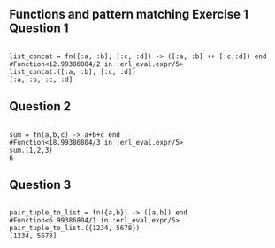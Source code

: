 Functions and pattern matching
Exercise 1
Question 1
-------------
```

list_concat = fn([:a, :b], [:c, :d]) -> ([:a, :b] ++ [:c,:d]) end
#Function<12.99386804/2 in :erl_eval.expr/5>
list_concat.([:a, :b], [:c, :d])
[:a, :b, :c, :d]
```

Question 2
-----------
```

sum = fn(a,b,c) -> a+b+c end
#Function<18.99386804/3 in :erl_eval.expr/5>
sum.(1,2,3)
6
```

Question 3
-----------
```

pair_tuple_to_list = fn({a,b}) -> ([a,b]) end
#Function<6.99386804/1 in :erl_eval.expr/5>
pair_tuple_to_list.({1234, 5678})
[1234, 5678]
```
